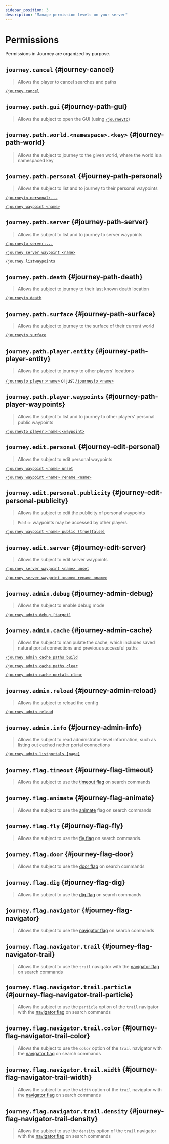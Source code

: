 ```yaml
---
sidebar_position: 3
description: "Manage permission levels on your server"
---
```


# Permissions

Permissions in Journey are organized by purpose.

## `journey.cancel` {#journey-cancel}

> Allows the player to cancel searches and paths

[`/journey cancel`](/docs/commands#journey-cancel)

## `journey.path.gui` {#journey-path-gui}

> Allows the subject to open the GUI (using [`/journeyto`](/docs/commands#journeyto))

## `journey.path.world.<namespace>.<key>` {#journey-path-world}

> Allows the subject to journey to the given world, where the world is a namespaced key

## `journey.path.personal` {#journey-path-personal}

> Allows the subject to list and to journey to their personal waypoints

[`/journeyto personal:...`](/docs/commands#journeyto)

[`/journey waypoint <name>`](/docs/commands#journey-waypoint)

## `journey.path.server` {#journey-path-server}

> Allows the subject to list and to journey to server waypoints

[`/journeyto server:...`](/docs/commands#journeyto)

[`/journey server waypoint <name>`](/docs/commands#journey-waypoint)

[`/journey listwaypoints`](/docs/commands#journey-listwaypoints)

## `journey.path.death` {#journey-path-death}

> Allows the subject to journey to their last known death location

[`/journeyto death`](/docs/commands#journeyto)

## `journey.path.surface` {#journey-path-surface}

> Allows the subject to journey to the surface of their current world

[`/journeyto surface`](/docs/commands#journeyto)

## `journey.path.player.entity` {#journey-path-player-entity}

> Allows the subject to journey to other players' locations

[`/journeyto player:<name>`](/docs/commands#journeyto) or just [`/journeyto <name>`](/docs/commands#journeyto)

## `journey.path.player.waypoints` {#journey-path-player-waypoints}

> Allows the subject to list and to journey to other players' personal public waypoints

[`/journeyto player:<name>:<waypoint>`](/docs/commands#journeyto)

## `journey.edit.personal` {#journey-edit-personal}

> Allows the subject to edit personal waypoints

[`/journey waypoint <name> unset`](/docs/commands#journey-waypoint-unset)

[`/journey waypoint <name> rename <name>`](/docs/commands#journey-waypoint-rename)

## `journey.edit.personal.publicity` {#journey-edit-personal-publicity}

> Allows the subject to edit the publicity of personal waypoints

> `Public` waypoints may be accessed by other players.

[`/journey waypoint <name> public (true|false)`](/docs/commands#journey-waypoint-public)

## `journey.edit.server` {#journey-edit-server}

> Allows the subject to edit server waypoints

[`/journey server waypoint <name> unset`](/docs/commands#journey-server-waypoint-unset)

[`/journey server waypoint <name> rename <name>`](/docs/commands#journey-server-waypoint-rename)

## `journey.admin.debug` {#journey-admin-debug}

> Allows the subject to enable debug mode

[`/journey admin debug [target]`](/docs/commands#journey-admin-debug)

## `journey.admin.cache` {#journey-admin-cache}

> Allows the subject to manipulate the cache, which includes saved natural portal connections and previous successful paths

[`/journey admin cache paths build`](/docs/commands#journey-admin-cache-paths-build)

[`/journey admin cache paths clear`](/docs/commands#journey-admin-cache-paths-clear)

[`/journey admin cache portals clear`](/docs/commands#journey-admin-cache-portals-clear)

## `journey.admin.reload` {#journey-admin-reload}

> Allows the subject to reload the config

[`/journey admin reload`](/docs/commands#journey-admin-reload)

## `journey.admin.info` {#journey-admin-info}

> Allows the subject to read administrator-level information, such as listing out cached nether portal connections

[`/journey admin listportals [page]`](/docs/commands#journey-admin-listportals)

## `journey.flag.timeout` {#journey-flag-timeout}

> Allows the subject to use the [timeout flag](/docs/commands#timeout-flag) on search commands

## `journey.flag.animate` {#journey-flag-animate}

> Allows the subject to use the [animate](/docs/commands#animate-flag) flag on search commands

## `journey.flag.fly` {#journey-flag-fly}

> Allows the subject to use the [fly flag](/docs/commands#fly-flag) on search commands.

## `journey.flag.door` {#journey-flag-door}

> Allows the subject to use the [door flag](/docs/commands#door-flag) on search commands

## `journey.flag.dig` {#journey-flag-dig}

> Allows the subject to use the [dig flag](/docs/commands#dig-flag) on search commands

## `journey.flag.navigator` {#journey-flag-navigator}

> Allows the subject to use the [navigator flag](/docs/commands#navigator-flag) on search commands

## `journey.flag.navigator.trail` {#journey-flag-navigator-trail}

> Allows the subject to use the `trail` navigator with the [navigator flag](/docs/commands#navigator-flag) on search commands

## `journey.flag.navigator.trail.particle` {#journey-flag-navigator-trail-particle}

> Allows the subject to use the `particle` option of the `trail` navigator with the [navigator flag](/docs/commands#navigator-flag) on search commands

## `journey.flag.navigator.trail.color` {#journey-flag-navigator-trail-color}

> Allows the subject to use the `color` option of the `trail` navigator with the [navigator flag](/docs/commands#navigator-flag) on search commands

## `journey.flag.navigator.trail.width` {#journey-flag-navigator-trail-width}

> Allows the subject to use the `width` option of the `trail` navigator with the [navigator flag](/docs/commands#navigator-flag) on search commands

## `journey.flag.navigator.trail.density` {#journey-flag-navigator-trail-density}

> Allows the subject to use the `density` option of the `trail` navigator with the [navigator flag](/docs/commands#navigator-flag) on search commands
